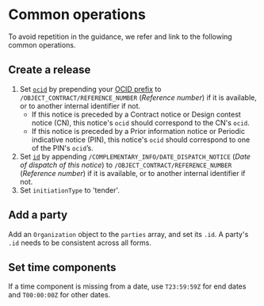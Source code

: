 # Common operations

To avoid repetition in the guidance, we refer and link to the following common operations.

## Create a release

1. Set [`ocid`](http://standard.open-contracting.org/latest/en/schema/identifiers/#contracting-process-identifier-ocid) by prepending your [OCID prefix](http://standard.open-contracting.org/latest/en/implementation/registration/) to `/OBJECT_CONTRACT/REFERENCE_NUMBER` (*Reference number*) if it is available, or to another internal identifier if not.
    * If this notice is preceded by a Contract notice or Design contest notice (CN), this notice's `ocid` should correspond to the CN's `ocid`.
    * If this notice is preceded by a Prior information notice or Periodic indicative notice (PIN), this notice's `ocid` should correspond to one of the PIN's `ocid`’s.
1. Set [`id`](http://standard.open-contracting.org/latest/en/schema/identifiers/#release-id) by appending `/COMPLEMENTARY_INFO/DATE_DISPATCH_NOTICE` (*Date of dispatch of this notice*) to `/OBJECT_CONTRACT/REFERENCE_NUMBER` (*Reference number*) if it is available, or to another internal identifier if not.
1. Set `initiationType` to 'tender'.

## Add a party

Add an `Organization` object to the `parties` array, and set its `.id`. A party's `.id` needs to be consistent across all forms.

## Set time components

If a time component is missing from a date, use `T23:59:59Z` for end dates and `T00:00:00Z` for other dates.

